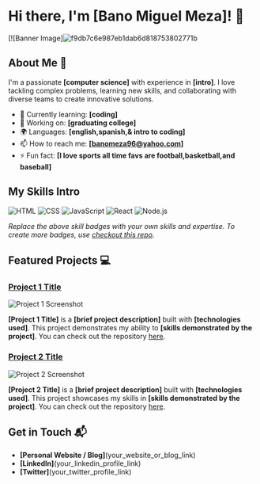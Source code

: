 # Hi there, I'm [Bano Miguel Meza]! 👋

[![Banner Image]![f9db7c6e987eb1dab6d818753802771b](https://github.com/user-attachments/assets/81410976-5b5b-4b19-ae59-2a576cbdfc20)

## About Me 🚀

I'm a passionate **[computer science]** with experience in **[intro]**. I love tackling complex problems, learning new skills, and collaborating with diverse teams to create innovative solutions.

- 🌱 Currently learning: **[coding]**
- 🔭 Working on: **[graduating college]**
- 🌍 Languages: **[english,spanish,& intro to coding]**
- 📫 How to reach me: **[banomeza96@yahoo.com]**
- ⚡ Fun fact: **[I love sports all time favs are football,basketball,and baseball]**

## My Skills Intro

![HTML](https://img.shields.io/badge/-HTML-E34F26?style=flat-square&logo=html5&logoColor=white)
![CSS](https://img.shields.io/badge/-CSS-1572B6?style=flat-square&logo=css3&logoColor=white)
![JavaScript](https://img.shields.io/badge/-JavaScript-F7DF1E?style=flat-square&logo=javascript&logoColor=black)
![React](https://img.shields.io/badge/-React-61DAFB?style=flat-square&logo=react&logoColor=black)
![Node.js](https://img.shields.io/badge/-Node.js-339933?style=flat-square&logo=node.js&logoColor=white)

*Replace the above skill badges with your own skills and expertise. To create more badges, use [checkout this repo](https://github.com/alexandresanlim/Badges4-README.md-Profile).*

## Featured Projects 💻

### [Project 1 Title](project_1_link)

![Project 1 Screenshot](project_1_screenshot_url)

**[Project 1 Title]** is a **[brief project description]** built with **[technologies used]**. This project demonstrates my ability to **[skills demonstrated by the project]**. You can check out the repository [here](project_1_repository_link).

### [Project 2 Title](project_2_link)

![Project 2 Screenshot](project_2_screenshot_url)

**[Project 2 Title]** is a **[brief project description]** built with **[technologies used]**. This project showcases my skills in **[skills demonstrated by the project]**. You can check out the repository [here](project_2_repository_link).

## Get in Touch 📬

- **[Personal Website / Blog]**(your_website_or_blog_link)
- **[LinkedIn]**(your_linkedin_profile_link)
- **[Twitter]**(your_twitter_profile_link)



